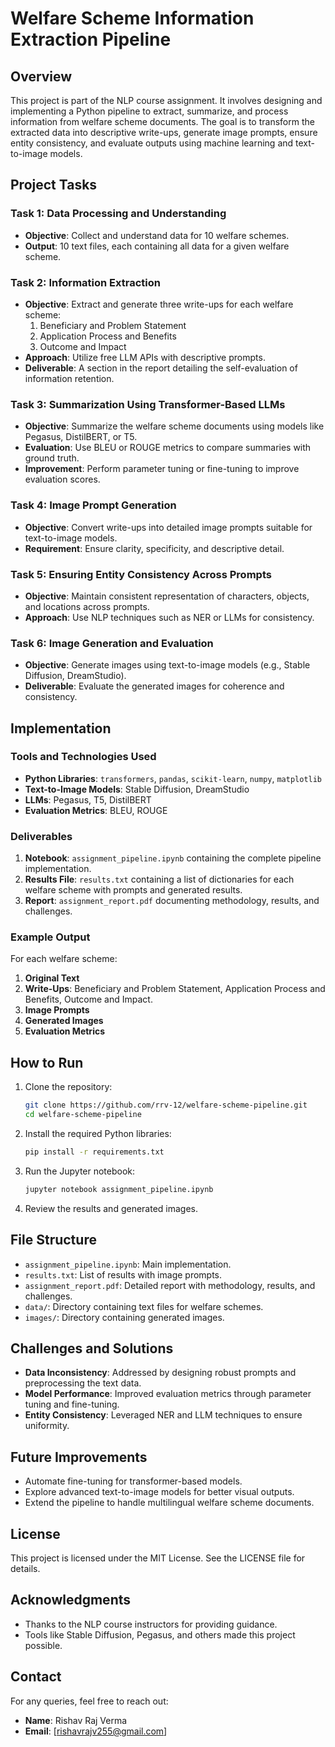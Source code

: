 # Welfare Scheme Information Extraction Pipeline

## Overview
This project is part of the NLP course assignment. It involves designing and implementing a Python pipeline to extract, summarize, and process information from welfare scheme documents. The goal is to transform the extracted data into descriptive write-ups, generate image prompts, ensure entity consistency, and evaluate outputs using machine learning and text-to-image models.

## Project Tasks

### Task 1: Data Processing and Understanding
- **Objective**: Collect and understand data for 10 welfare schemes.
- **Output**: 10 text files, each containing all data for a given welfare scheme.

### Task 2: Information Extraction
- **Objective**: Extract and generate three write-ups for each welfare scheme:
  1. Beneficiary and Problem Statement
  2. Application Process and Benefits
  3. Outcome and Impact
- **Approach**: Utilize free LLM APIs with descriptive prompts.
- **Deliverable**: A section in the report detailing the self-evaluation of information retention.

### Task 3: Summarization Using Transformer-Based LLMs
- **Objective**: Summarize the welfare scheme documents using models like Pegasus, DistilBERT, or T5.
- **Evaluation**: Use BLEU or ROUGE metrics to compare summaries with ground truth.
- **Improvement**: Perform parameter tuning or fine-tuning to improve evaluation scores.

### Task 4: Image Prompt Generation
- **Objective**: Convert write-ups into detailed image prompts suitable for text-to-image models.
- **Requirement**: Ensure clarity, specificity, and descriptive detail.

### Task 5: Ensuring Entity Consistency Across Prompts
- **Objective**: Maintain consistent representation of characters, objects, and locations across prompts.
- **Approach**: Use NLP techniques such as NER or LLMs for consistency.

### Task 6: Image Generation and Evaluation
- **Objective**: Generate images using text-to-image models (e.g., Stable Diffusion, DreamStudio).
- **Deliverable**: Evaluate the generated images for coherence and consistency.

## Implementation

### Tools and Technologies Used
- **Python Libraries**: `transformers`, `pandas`, `scikit-learn`, `numpy`, `matplotlib`
- **Text-to-Image Models**: Stable Diffusion, DreamStudio
- **LLMs**: Pegasus, T5, DistilBERT
- **Evaluation Metrics**: BLEU, ROUGE

### Deliverables
1. **Notebook**: `assignment_pipeline.ipynb` containing the complete pipeline implementation.
2. **Results File**: `results.txt` containing a list of dictionaries for each welfare scheme with prompts and generated results.
3. **Report**: `assignment_report.pdf` documenting methodology, results, and challenges.

### Example Output
For each welfare scheme:
1. **Original Text**
2. **Write-Ups**: Beneficiary and Problem Statement, Application Process and Benefits, Outcome and Impact.
3. **Image Prompts**
4. **Generated Images**
5. **Evaluation Metrics**

## How to Run
1. Clone the repository:
   ```bash
   git clone https://github.com/rrv-12/welfare-scheme-pipeline.git
   cd welfare-scheme-pipeline
   ```
2. Install the required Python libraries:
   ```bash
   pip install -r requirements.txt
   ```
3. Run the Jupyter notebook:
   ```bash
   jupyter notebook assignment_pipeline.ipynb
   ```
4. Review the results and generated images.

## File Structure
- `assignment_pipeline.ipynb`: Main implementation.
- `results.txt`: List of results with image prompts.
- `assignment_report.pdf`: Detailed report with methodology, results, and challenges.
- `data/`: Directory containing text files for welfare schemes.
- `images/`: Directory containing generated images.

## Challenges and Solutions
- **Data Inconsistency**: Addressed by designing robust prompts and preprocessing the text data.
- **Model Performance**: Improved evaluation metrics through parameter tuning and fine-tuning.
- **Entity Consistency**: Leveraged NER and LLM techniques to ensure uniformity.

## Future Improvements
- Automate fine-tuning for transformer-based models.
- Explore advanced text-to-image models for better visual outputs.
- Extend the pipeline to handle multilingual welfare scheme documents.

## License
This project is licensed under the MIT License. See the LICENSE file for details.

## Acknowledgments
- Thanks to the NLP course instructors for providing guidance.
- Tools like Stable Diffusion, Pegasus, and others made this project possible.

## Contact
For any queries, feel free to reach out:
- **Name**: Rishav Raj Verma
- **Email**: [rishavrajv255@gmail.com]
